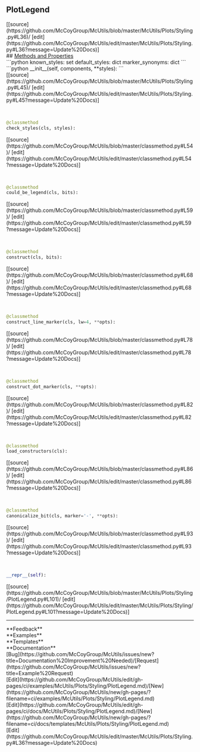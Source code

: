 ## <a id="McUtils.Plots.Styling.PlotLegend">PlotLegend</a> 

<div class="docs-source-link" markdown="1">
[[source](https://github.com/McCoyGroup/McUtils/blob/master/McUtils/Plots/Styling.py#L36)/
[edit](https://github.com/McCoyGroup/McUtils/edit/master/McUtils/Plots/Styling.py#L36?message=Update%20Docs)]
</div>









<div class="collapsible-section">
 <div class="collapsible-section collapsible-section-header" markdown="1">
## <a class="collapse-link" data-toggle="collapse" href="#methods" markdown="1"> Methods and Properties</a> <a class="float-right" data-toggle="collapse" href="#methods"><i class="fa fa-chevron-down"></i></a>
 </div>
 <div class="collapsible-section collapsible-section-body collapse show" id="methods" markdown="1">
 ```python
known_styles: set
default_styles: dict
marker_synonyms: dict
```
<a id="McUtils.Plots.Styling.PlotLegend.__init__" class="docs-object-method">&nbsp;</a> 
```python
__init__(self, components, **styles): 
```
<div class="docs-source-link" markdown="1">
[[source](https://github.com/McCoyGroup/McUtils/blob/master/McUtils/Plots/Styling.py#L45)/
[edit](https://github.com/McCoyGroup/McUtils/edit/master/McUtils/Plots/Styling.py#L45?message=Update%20Docs)]
</div>


<a id="McUtils.Plots.Styling.PlotLegend.check_styles" class="docs-object-method">&nbsp;</a> 
```python
@classmethod
check_styles(cls, styles): 
```
<div class="docs-source-link" markdown="1">
[[source](https://github.com/McCoyGroup/McUtils/blob/master/classmethod.py#L54)/
[edit](https://github.com/McCoyGroup/McUtils/edit/master/classmethod.py#L54?message=Update%20Docs)]
</div>


<a id="McUtils.Plots.Styling.PlotLegend.could_be_legend" class="docs-object-method">&nbsp;</a> 
```python
@classmethod
could_be_legend(cls, bits): 
```
<div class="docs-source-link" markdown="1">
[[source](https://github.com/McCoyGroup/McUtils/blob/master/classmethod.py#L59)/
[edit](https://github.com/McCoyGroup/McUtils/edit/master/classmethod.py#L59?message=Update%20Docs)]
</div>


<a id="McUtils.Plots.Styling.PlotLegend.construct" class="docs-object-method">&nbsp;</a> 
```python
@classmethod
construct(cls, bits): 
```
<div class="docs-source-link" markdown="1">
[[source](https://github.com/McCoyGroup/McUtils/blob/master/classmethod.py#L68)/
[edit](https://github.com/McCoyGroup/McUtils/edit/master/classmethod.py#L68?message=Update%20Docs)]
</div>


<a id="McUtils.Plots.Styling.PlotLegend.construct_line_marker" class="docs-object-method">&nbsp;</a> 
```python
@classmethod
construct_line_marker(cls, lw=4, **opts): 
```
<div class="docs-source-link" markdown="1">
[[source](https://github.com/McCoyGroup/McUtils/blob/master/classmethod.py#L78)/
[edit](https://github.com/McCoyGroup/McUtils/edit/master/classmethod.py#L78?message=Update%20Docs)]
</div>


<a id="McUtils.Plots.Styling.PlotLegend.construct_dot_marker" class="docs-object-method">&nbsp;</a> 
```python
@classmethod
construct_dot_marker(cls, **opts): 
```
<div class="docs-source-link" markdown="1">
[[source](https://github.com/McCoyGroup/McUtils/blob/master/classmethod.py#L82)/
[edit](https://github.com/McCoyGroup/McUtils/edit/master/classmethod.py#L82?message=Update%20Docs)]
</div>


<a id="McUtils.Plots.Styling.PlotLegend.load_constructors" class="docs-object-method">&nbsp;</a> 
```python
@classmethod
load_constructors(cls): 
```
<div class="docs-source-link" markdown="1">
[[source](https://github.com/McCoyGroup/McUtils/blob/master/classmethod.py#L86)/
[edit](https://github.com/McCoyGroup/McUtils/edit/master/classmethod.py#L86?message=Update%20Docs)]
</div>


<a id="McUtils.Plots.Styling.PlotLegend.canonicalize_bit" class="docs-object-method">&nbsp;</a> 
```python
@classmethod
canonicalize_bit(cls, marker='-', **opts): 
```
<div class="docs-source-link" markdown="1">
[[source](https://github.com/McCoyGroup/McUtils/blob/master/classmethod.py#L93)/
[edit](https://github.com/McCoyGroup/McUtils/edit/master/classmethod.py#L93?message=Update%20Docs)]
</div>


<a id="McUtils.Plots.Styling.PlotLegend.__repr__" class="docs-object-method">&nbsp;</a> 
```python
__repr__(self): 
```
<div class="docs-source-link" markdown="1">
[[source](https://github.com/McCoyGroup/McUtils/blob/master/McUtils/Plots/Styling/PlotLegend.py#L101)/
[edit](https://github.com/McCoyGroup/McUtils/edit/master/McUtils/Plots/Styling/PlotLegend.py#L101?message=Update%20Docs)]
</div>
 </div>
</div>












---


<div markdown="1" class="text-secondary">
<div class="container">
  <div class="row">
   <div class="col" markdown="1">
**Feedback**   
</div>
   <div class="col" markdown="1">
**Examples**   
</div>
   <div class="col" markdown="1">
**Templates**   
</div>
   <div class="col" markdown="1">
**Documentation**   
</div>
   <div class="col" markdown="1">
   
</div>
   <div class="col" markdown="1">
   
</div>
   <div class="col" markdown="1">
   
</div>
</div>
  <div class="row">
   <div class="col" markdown="1">
[Bug](https://github.com/McCoyGroup/McUtils/issues/new?title=Documentation%20Improvement%20Needed)/[Request](https://github.com/McCoyGroup/McUtils/issues/new?title=Example%20Request)   
</div>
   <div class="col" markdown="1">
[Edit](https://github.com/McCoyGroup/McUtils/edit/gh-pages/ci/examples/McUtils/Plots/Styling/PlotLegend.md)/[New](https://github.com/McCoyGroup/McUtils/new/gh-pages/?filename=ci/examples/McUtils/Plots/Styling/PlotLegend.md)   
</div>
   <div class="col" markdown="1">
[Edit](https://github.com/McCoyGroup/McUtils/edit/gh-pages/ci/docs/McUtils/Plots/Styling/PlotLegend.md)/[New](https://github.com/McCoyGroup/McUtils/new/gh-pages/?filename=ci/docs/templates/McUtils/Plots/Styling/PlotLegend.md)   
</div>
   <div class="col" markdown="1">
[Edit](https://github.com/McCoyGroup/McUtils/edit/master/McUtils/Plots/Styling.py#L36?message=Update%20Docs)   
</div>
   <div class="col" markdown="1">
   
</div>
   <div class="col" markdown="1">
   
</div>
   <div class="col" markdown="1">
   
</div>
</div>
</div>
</div>